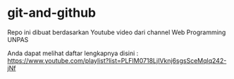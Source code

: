 # git-and-github

Repo ini dibuat berdasarkan Youtube video dari channel Web Programming UNPAS

Anda dapat melihat daftar lengkapnya disini : https://www.youtube.com/playlist?list=PLFIM0718LjIVknj6sgsSceMqlq242-jNf

